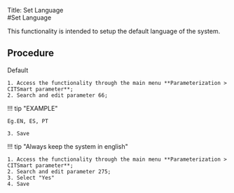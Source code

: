 Title: Set Language  
#Set Language  

This functionality is intended to  setup the default language of the system.  

## Procedure  

Default  

    1. Access the functionality through the main menu **Parameterization > CITSmart parameter**;   
    2. Search and edit parameter 66;   
	
!!! tip "EXAMPLE"  	 
	
    Eg.EN, ES, PT  
	
    3. Save  

!!! tip "Always keep the system in english"  

    1. Access the functionality through the main menu **Parameterization > CITSmart parameter**;   
    2. Search and edit parameter 275;  
    3. Select "Yes"  
    4. Save  





